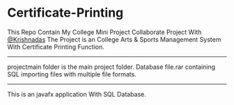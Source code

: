 # Certificate-Printing
 
This Repo Contain My  College Mini Project 
Collaborate Project With [@Krishnadas](https://github.com/Krishnadas-KD)
The Project is an College Arts & Sports Management System With Certificate Printing Function.

---

projectmain folder is the main project folder.
Database file.rar containing SQL importing files with multiple file formats.

---

This is an javafx application With SQL Database.